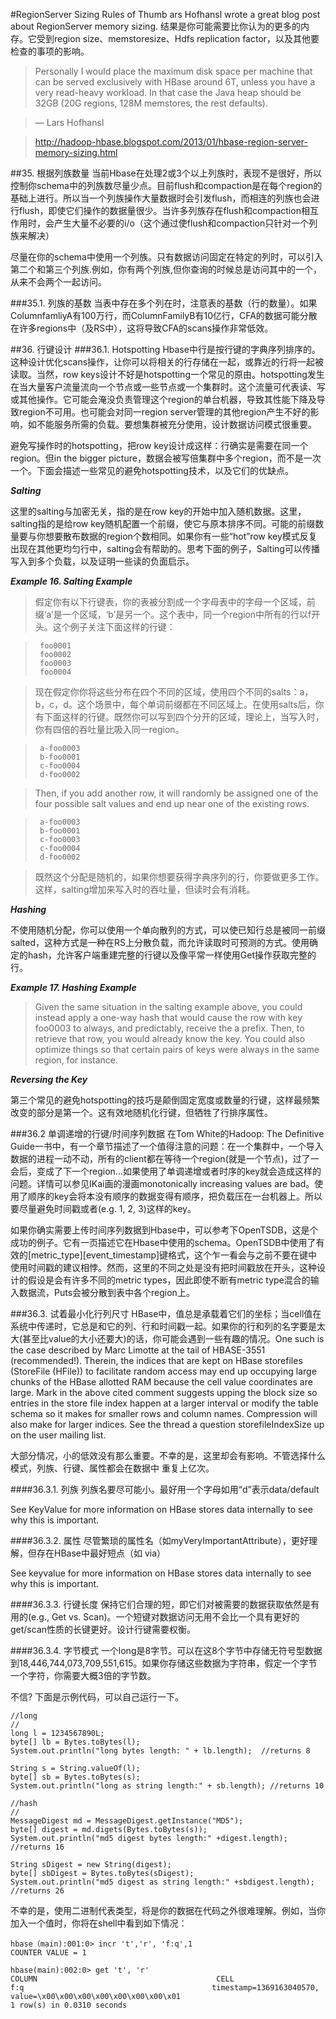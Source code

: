 #RegionServer Sizing Rules of Thumb
ars Hofhansl wrote a great blog post about RegionServer memory sizing. 结果是你可能需要比你认为的更多的内存。它受到region size、memstoresize、Hdfs replication factor，以及其他要检查的事项的影响。

>  Personally I would place the maximum disk space per machine that can be served exclusively with HBase around 6T, unless you have a very read-heavy workload. In that case the Java heap should be 32GB (20G regions, 128M memstores, the rest defaults).

>   — Lars Hofhansl

>   http://hadoop-hbase.blogspot.com/2013/01/hbase-region-server-memory-sizing.html

##35. 根据列族数量
当前Hbase在处理2或3个以上列族时，表现不是很好，所以控制你schema中的列族数尽量少点。目前flush和compaction是在每个region的基础上进行。所以当一个列族操作大量数据时会引发flush，而相连的列族也会进行flush，即使它们操作的数据量很少。当许多列族存在flush和compaction相互作用时，会产生大量不必要的i/o（这个通过使flush和compaction只针对一个列族来解决）

尽量在你的schema中使用一个列族。只有数据访问固定在特定的列时，可以引入第二个和第三个列族.例如，你有两个列族,但你查询的时候总是访问其中的一个，从来不会两个一起访问。

###35.1. 列族的基数
当表中存在多个列在时，注意表的基数（行的数量）。如果ColumnfamliyA有100万行，而ColumnFamilyB有10亿行，CFA的数据可能分散在许多regions中（及RS中），这将导致CFA的scans操作非常低效。

##36. 行键设计
###36.1. Hotspotting
Hbase中行是按行键的字典序列排序的。这种设计优化scans操作，让你可以将相关的行存储在一起，或靠近的行将一起被读取。当然，row keys设计不好是hotspotting一个常见的原由。hotspotting发生在当大量客户流量流向一个节点或一些节点或一个集群时。这个流量可代表读、写或其他操作。它可能会淹没负责管理这个region的单台机器，导致其性能下降及导致region不可用。也可能会对同一region server管理的其他region产生不好的影响，如不能服务所需的负载。要想集群被充分使用，设计数据访问模式很重要。

避免写操作时的hotspotting，把row key设计成这样：行确实是需要在同一个region。但in the bigger picture，数据会被写倍集群中多个region，而不是一次一个。下面会描述一些常见的避免hotspotting技术，以及它们的优缺点。

_**Salting**_

这里的salting与加密无关，指的是在row key的开始中加入随机数据。这里，salting指的是给row key随机配置一个前缀，使它与原本排序不同。可能的前缀数量要与你想要散布数据的region个数相同。如果你有一些“hot”row key模式反复出现在其他更均匀行中，salting会有帮助的。思考下面的例子，Salting可以传播写入到多个负载，以及证明一些读的负面启示。

_**Example 16. Salting Example**_

>  假定你有以下行键表，你的表被分割成一个字母表中的字母一个区域，前缀‘a’是一个区域，‘b’是另一个。这个表中，同一个region中所有的行以f开头。这个例子关注下面这样的行键：

>      foo0001
>      foo0002
>      foo0003
>      foo0004

>   现在假定你你将这些分布在四个不同的区域，使用四个不同的salts：a，b，c，d。这个场景中，每个单词前缀都在不同区域上。在使用salts后，你有下面这样的行键。既然你可以写到四个分开的区域，理论上，当写入时，你有四倍的吞吐量比吸入同一region。

>      a-foo0003
>      b-foo0001
>      c-foo0004
>      d-foo0002

>    Then, if you add another row, it will randomly be assigned one of the four possible salt values and end up near one of the existing rows.

>      a-foo0003
>      b-foo0001
>      c-foo0003
>      c-foo0004
>      d-foo0002

>    既然这个分配是随机的，如果你想要获得字典序列的行，你要做更多工作。这样，salting增加来写入时的吞吐量，但读时会有消耗。

_**Hashing**_

不使用随机分配，你可以使用一个单向散列的方式，可以使已知行总是被同一前缀salted，这种方式是一种在RS上分散负载，而允许读取时可预测的方式。使用确定的hash，允许客户端重建完整的行键以及像平常一样使用Get操作获取完整的行。

_**Example 17. Hashing Example**_

>  Given the same situation in the salting example above, you could instead apply a one-way hash that would cause the row with key foo0003 to always, and predictably, receive the a prefix. Then, to retrieve that row, you would already know the key. You could also optimize things so that certain pairs of keys were always in the same region, for instance.

_**Reversing the Key**_

第三个常见的避免hotspotting的技巧是颠倒固定宽度或数量的行键，这样最频繁改变的部分是第一个。这有效地随机化行键，但牺牲了行排序属性。

###36.2 单调递增的行键/时间序列数据
在Tom White的Hadoop: The Definitive Guide一书中，有一个章节描述了一个值得注意的问题：在一个集群中，一个导入数据的进程一动不动，所有的client都在等待一个region(就是一个节点)，过了一会后，变成了下一个region...如果使用了单调递增或者时序的key就会造成这样的问题。详情可以参见IKai画的漫画monotonically increasing values are bad。使用了顺序的key会将本没有顺序的数据变得有顺序，把负载压在一台机器上。所以要尽量避免时间戳或者(e.g. 1, 2, 3)这样的key。

如果你确实需要上传时间序列数据到Hbase中，可以参考下OpenTSDB，这是个成功的例子。它有一页描述它在Hbase中使用的schema。OpenTSDB中使用了有效的[metric_type][event_timestamp]键格式，这个乍一看会与之前不要在键中使用时间戳的建议相悖。然而，这里的不同之处是没有把时间戳放在开头，这种设计的假设是会有许多不同的metric types，因此即使不断有metric type混合的输入数据流，Puts会被分散到表中各个region上。

###36.3. 试着最小化行列尺寸
HBase中，值总是承载着它们的坐标；当cell值在系统中传递时，它总是和它的列、行和时间戳一起。如果你的行和列的名字要是太大(甚至比value的大小还要大)的话，你可能会遇到一些有趣的情况。One such is the case described by Marc Limotte at the tail of HBASE-3551 (recommended!). Therein, the indices that are kept on HBase storefiles (StoreFile (HFile)) to facilitate random access may end up occupying large chunks of the HBase allotted RAM because the cell value coordinates are large. Mark in the above cited comment suggests upping the block size so entries in the store file index happen at a larger interval or modify the table schema so it makes for smaller rows and column names. Compression will also make for larger indices. See the thread a question storefileIndexSize up on the user mailing list.

大部分情况，小的低效没有那么重要。不幸的是，这里却会有影响。不管选择什么模式，列族、行键、属性都会在数据中 重复上亿次。

####36.3.1. 列族
列族名要尽可能小。最好用一个字母如用“d”表示data/default

See KeyValue for more information on HBase stores data internally to see why this is important.

####36.3.2. 属性
尽管繁琐的属性名（如myVeryImportantAttribute），更好理解，但存在HBase中最好短点（如 via）

See keyvalue for more information on HBase stores data internally to see why this is important.

####36.3.3. 行键长度
保持它们合理的短，即它们对被需要的数据获取依然是有用的(e.g., Get vs. Scan)。一个短键对数据访问无用不会比一个具有更好的get/scan性质的长键更好。设计行键需要权衡。

####36.3.4. 字节模式
一个long是8字节。可以在这8个字节中存储无符号型数据到18,446,744,073,709,551,615。如果你存储这些数据为字符串，假定一个字节一个字符，你需要大概3倍的字节数。

不信? 下面是示例代码，可以自己运行一下。

    //long
    //
    long l = 1234567890L;
    byte[] lb = Bytes.toBytes(l);
    System.out.println("long bytes length: " + lb.length);  //returns 8 
    
    String s = String.valueOf(l);
    byte[] sb = Bytes.toBytes(s);
    System.out.println("long as string length:" + sb.length); //returns 10
    
    //hash
    //
    MessageDigest md = MessageDigest.getInstance("MD5");
    byte[] digest = md.digets(Bytes.toBytes(s));
    System.out.println("md5 digest bytes length:" +digest.length); //returns 16
    
    String sDigest = new String(digest);
    byte[] sbDigest = Bytes.toBytes(sDigest);
    System.out.println("md5 digest as string length:" +sbdigest.length); //returns 26
    
不幸的是，使用二进制代表类型，将是你的数据在代码之外很难理解。例如，当你加入一个值时，你将在shell中看到如下情况：

    hbase（main):001:0> incr 't','r', 'f:q',1
    COUNTER VALUE = 1
    
    hbase(main):002:0> get 't', 'r'
    COLUMN                                        CELL
    f:q                                          timestamp=1369163040570, value=\x00\x00\x00\x00\x00\x00\x00\x01
    1 row(s) in 0.0310 seconds
